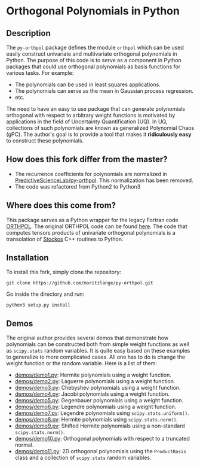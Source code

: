 Orthogonal Polynomials in Python
================================

Description
-----------
The ``py-orthpol`` package defines the module ``orthpol`` which can be used
easily construct univariate and multivariate orthogonal polynomials in Python.
The purpose of this code is to serve as a component in Python packages that
could use orthogonal polynomials as basis functions for various tasks.
For example:
+ The polynomials can be used in least squares applications.
+ The polynomials can serve as the mean in Gaussian process regression.
+ etc.

The need to have an easy to use package that can generate polynomials orthogonal
with respect to arbitrary weight functions is motivated by applications in the
field of Uncertainty Quantification (UQ). In UQ, collections of such polynomials
are known as generalized Polynomial Chaos (gPC). The author's goal is to provide a tool
that makes it **ridiculously easy** to construct these polynomials.

How does this fork differ from the master?
------------------------------------------

- The recurrence coefficients for polynomials are normalized in [PredictiveScienceLab/py-orthpol](https://github.com/PredictiveScienceLab/py-orthpol). This normalization has been removed.
- The code was refactored from Python2 to Python3

Where does this come from?
--------------------------

This package serves as a Python wrapper for the legacy Fortran code
[ORTHPOL](http://dl.acm.org/citation.cfm?id=174605). The original ORTHPOL
code can be found
[here](https://www.cs.purdue.edu/archives/2001/wxg/codes/ORTHPOL).
The code that computes tensors products of univariate orthogonal polynomials
is a transolation of [Stockos](http://trilinos.sandia.gov/packages/stokhos/)
C++ routines to Python.

Installation
------------

To install this fork, simply clone the repository:

```
git clone https://github.com/moritzlange/py-orthpol.git
```

Go inside the directory and run:

```
python3 setup.py install
```

Demos
-----

The original author provides several demos that demonstrate how polynomials can be constructed
both from simple weight functions as well as ``scipy.stats`` random variables.
It is quite easy based on these examples to generalize to more complicated cases.
All one has to do is change the weight function or the random variable.
Here is a list of them:
+ [demos/demo1.py](demos/demo1.py): Hermite polynomials using a weight function.
+ [demos/demo2.py](demos/demo2.py): Laguerre polynomials using a weight function.
+ [demos/demo3.py](demos/demo3.py): Chebyshev polynomials using a weight function.
+ [demos/demo4.py](demos/demo4.py): Jacobi polynomials using a weight function.
+ [demos/demo5.py](demos/demo5.py): Gegenbauer polynomials using a weight function.
+ [demos/demo6.py](demos/demo6.py): Legendre polynomials using a weight function.
+ [demos/demo7.pv](demos/demo7.py): Legendre polynomials using ``scipy.stats.uniform()``.
+ [demos/demo8.pv](demos/demo8.py): Hermite polynomials using ``scipy.stats.norm()``.
+ [demos/demo9.pv](demos/demo9.py): Shifted Hermite polynomials using a non-standard ``scipy.stats.norm()``.
+ [demos/demo10.py](demos/demo10.py): Orthogonal polynomials with respect to a truncated normal.
+ [demos/demo11.py](demos/demo11.py): 2D orthogonal polynomials using the ``ProductBasis`` class and a collection of ``scipy.stats`` random variables.
